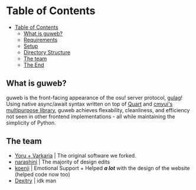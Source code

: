 Table of Contents
==================
- [Table of Contents](#table-of-contents)
  - [What is guweb?](#what-is-guweb)
  - [Requirements](#requirements)
  - [Setup](#setup)
  - [Directory Structure](#directory-structure)
  - [The team](#the-team)
  - [The End](#the-end)

What is guweb?
------

guweb is the front-facing appearance of the osu! server protocol, [gulag](https://github.com/cmyui/gulag)!
Using native async/await syntax written on top of [Quart](https://github.com/pgjones/quart) and
[cmyui's multipurpose library](https://github.com/cmyui/cmyui_pkg), guweb achieves flexability, cleanliness,
and efficiency not seen in other frontend implementations - all while maintaining the simplicity of Python.

The team
------
- [Yoru + Varkaria](https://github.com/Varkaria/guweb) | The original software we forked.
- [narashini](https://github.com/leakyboi) | The majority of design edits
- [koenji](https://github.com/koenji99) | Emotional Support + Helped ***a lot*** with the design of the website (helped code now too)
- [Dexitry](https://github.com/Dexitry) | idk man
